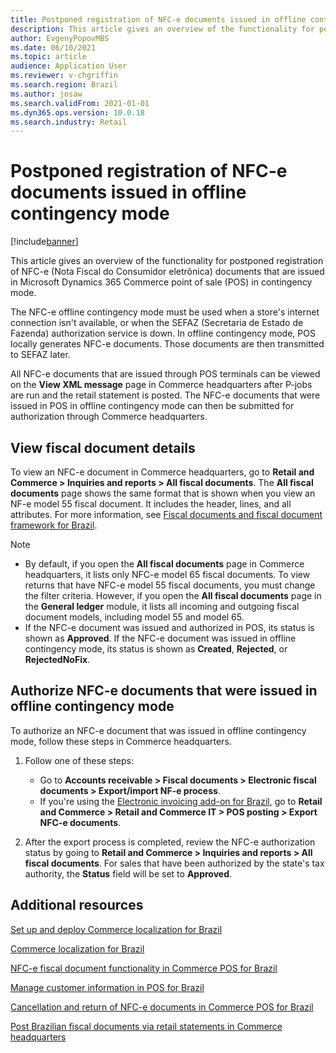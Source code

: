 ```yaml
---
title: Postponed registration of NFC-e documents issued in offline contingency mode
description: This article gives an overview of the functionality for postponed registration of NFC-e documents that are issued in Microsoft Dynamics 365 Commerce point of sale (POS) in contingency mode.
author: EvgenyPopovMBS
ms.date: 06/10/2021
ms.topic: article
audience: Application User
ms.reviewer: v-chgriffin
ms.search.region: Brazil
ms.author: josaw
ms.search.validFrom: 2021-01-01
ms.dyn365.ops.version: 10.0.18
ms.search.industry: Retail
---
```


# Postponed registration of NFC-e documents issued in offline contingency mode

[!include[banner](../../../finance/includes/banner.md)]

This article gives an overview of the functionality for postponed registration of NFC-e (Nota Fiscal do Consumidor eletrônica) documents that are issued in Microsoft Dynamics 365 Commerce point of sale (POS) in contingency mode.

The NFC-e offline contingency mode must be used when a store's internet connection isn't available, or when the SEFAZ (Secretaria de Estado de Fazenda) authorization service is down. In offline contingency mode, POS locally generates NFC-e documents. Those documents are then transmitted to SEFAZ later.

All NFC-e documents that are issued through POS terminals can be viewed on the **View XML message** page in Commerce headquarters after P-jobs are run and the retail statement is posted. The NFC-e documents that were issued in POS in offline contingency mode can then be submitted for authorization through Commerce headquarters.

## View fiscal document details

To view an NFC-e document in Commerce headquarters, go to **Retail and Commerce \> Inquiries and reports \> All fiscal documents**. The **All fiscal documents** page shows the same format that is shown when you view an NF-e model 55 fiscal document. It includes the header, lines, and all attributes. For more information, see [Fiscal documents and fiscal document framework for Brazil](../../../finance/localizations/brazil/latam-bra-fiscal-documents-fiscal-document-framework.md).

> [!NOTE]
> - By default, if you open the **All fiscal documents** page in Commerce headquarters, it lists only NFC-e model 65 fiscal documents. To view returns that have NFC-e model 55 fiscal documents, you must change the filter criteria. However, if you open the **All fiscal documents** page in the **General ledger** module, it lists all incoming and outgoing fiscal document models, including model 55 and model 65.
> - If the NFC-e document was issued and authorized in POS, its status is shown as **Approved**. If the NFC-e document was issued in offline contingency mode, its status is shown as **Created**, **Rejected**, or **RejectedNoFix**.

## Authorize NFC-e documents that were issued in offline contingency mode

To authorize an NFC-e document that was issued in offline contingency mode, follow these steps in Commerce headquarters.

1. Follow one of these steps:

    - Go to **Accounts receivable \> Fiscal documents \> Electronic fiscal documents \> Export/import NF-e process**.
    - If you're using the [Electronic invoicing add-on for Brazil](../../../finance/localizations/brazil/e-invoicing-bra-get-started.md), go to **Retail and Commerce \> Retail and Commerce IT \> POS posting \> Export NFC-e documents**.

1. After the export process is completed, review the NFC-e authorization status by going to **Retail and Commerce \> Inquiries and reports \> All fiscal documents**. For sales that have been authorized by the state's tax authority, the **Status** field will be set to **Approved**.

## Additional resources

[Set up and deploy Commerce localization for Brazil](latam-bra-deployment.md)

[Commerce localization for Brazil](latam-bra-commerce-localization.md)

[NFC-e fiscal document functionality in Commerce POS for Brazil](latam-bra-nfce.md)

[Manage customer information in POS for Brazil](latam-bra-customer-information.md)

[Cancellation and return of NFC-e documents in Commerce POS for Brazil](latam-bra-nfce-cancel-return.md)

[Post Brazilian fiscal documents via retail statements in Commerce headquarters](latam-bra-retail-statements.md)
